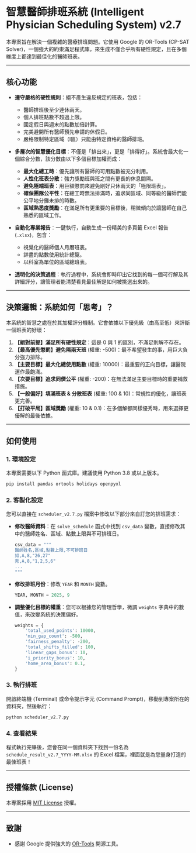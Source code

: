 # 智慧醫師排班系統 (Intelligent Physician Scheduling System) v2.7

本專案旨在解決一個複雜的醫療排班問題。它使用 Google 的 OR-Tools (CP-SAT Solver)，一個強大的約束滿足程式庫，來生成不僅合乎所有硬性規定，且在多個維度上都達到最佳化的醫師班表。

---

## 核心功能

* **遵守嚴格的硬性規則**：絕不產生違反規定的班表，包括：
    * 醫師排班後至少連休兩天。
    * 個人排班點數不超過上限。
    * 國定假日與週末的點數加倍計算。
    * 完美避開所有醫師預先申請的休假日。
    * 嚴格限制特定區域（I區）只能由特定資格的醫師排班。

* **多層次的智慧優化目標**：不僅是「排出來」，更是「排得好」。系統會最大化一個綜合分數，該分數由以下多個目標加權而成：
    * **最大化總工時**：優先讓所有醫師的可用點數被充分利用。
    * **人性化班表分散**：強力獎勵班與班之間有更長的休息間隔。
    * **避免極端班表**：用巨額懲罰來避免剛好只休兩天的「極限班表」。
    * **確保團隊公平性**：在總工時無法排滿時，追求同區域、同等級的醫師們能公平地分攤未排的時數。
    * **區域熟悉度獎勵**：在滿足所有更重要的目標後，稍微傾向於讓醫師在自己熟悉的區域工作。

* **自動化專業報告**：一鍵執行，自動生成一份精美的多頁籤 Excel 報告 (`.xlsx`)，包含：
    * 視覺化的醫師個人月曆班表。
    * 詳盡的點數使用統計總覽。
    * 以科室為單位的區域總班表。

* **透明化的決策過程**：執行過程中，系統會即時印出它找到的每一個可行解及其詳細評分，讓管理者能清楚看見最佳解是如何被挑選出來的。

---

## 決策邏輯：系統如何「思考」？

本系統的智慧之處在於其加權評分機制。它會依據以下優先級（由高至低）來評斷一個班表的好壞：

1.  **【絕對前提】滿足所有硬性規定**：這是 0 與 1 的區別，不滿足則解不存在。
2.  **【最高優先懲罰】避免隔兩天班** (權重: -500)：最不希望發生的事，用巨大負分強力排除。
3.  **【主要目標】最大化總使用點數** (權重: 10000)：最重要的正向目標，讓醫院運作最飽滿。
4.  **【次要目標】追求同儕公平** (權重: -200)：在無法滿足主要目標時的重要補救措施。
5.  **【一般偏好】填滿班表 & 分散班表** (權重: 100 & 10)：常規性的優化，讓班表更完善。
6.  **【打破平局】區域獎勵** (權重: 10 & 0.1)：在多個解都同樣優秀時，用來選擇更優解的最後依據。

---

## 如何使用

### 1. 環境設定

本專案需要以下 Python 函式庫。建議使用 Python 3.8 或以上版本。

```bash
pip install pandas ortools holidays openpyxl
```

### 2. 客製化設定

您可以直接在 `scheduler_v2.7.py` 檔案中修改以下部分來自訂您的排班需求：

* **修改醫師資料**：在 `solve_schedule` 函式中找到 `csv_data` 變數，直接修改其中的醫師姓名、區域、點數上限與不可排班日。

    ```python
    csv_data = """
    醫師姓名,區域,點數上限,不可排班日
    如,A,8,"26,27"
    秀,A,8,"1,2,5,6"
    ...
    """
    ```

* **修改排班月份**：修改 `YEAR` 和 `MONTH` 變數。

    ```python
    YEAR, MONTH = 2025, 9
    ```

* **調整優化目標的權重**：您可以根據您的管理哲學，微調 `weights` 字典中的數值，來改變系統的決策偏好。

    ```python
    weights = {
        'total_used_points': 10000,
        'min_gap_count': -500,
        'fairness_penalty': -200,
        'total_shifts_filled': 100,
        'linear_gaps_bonus': 10,
        'i_priority_bonus': 10,
        'home_area_bonus': 0.1,
    }
    ```

### 3. 執行排班

開啟終端機 (Terminal) 或命令提示字元 (Command Prompt)，移動到專案所在的資料夾，然後執行：

```bash
python scheduler_v2.7.py
```

### 4. 查看結果

程式執行完畢後，您會在同一個資料夾下找到一份名為 `schedule_result_v2.7_YYYY-MM.xlsx` 的 Excel 檔案，裡面就是為您量身打造的最佳班表！

---

## 授權條款 (License)

本專案採用 [MIT License](https://opensource.org/licenses/MIT) 授權。

---
## 致謝

* 感謝 Google 提供強大的 [OR-Tools](https://github.com/google/or-tools) 開源工具。
